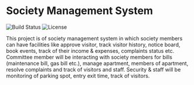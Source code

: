 # Society Management System



![Build Status](http://img.shields.io/travis/badges/badgerbadgerbadger.svg?style=flat-square)  ![License](https://camo.githubusercontent.com/cb297629267ecb0a0487565f93e92f515a29d302/68747470733a2f2f696d672e736869656c64732e696f2f62616467652f76657273696f6e2d312e322e332d626c7565)


This project is of society management system in which society members can have facilities like approve visitor, track visitor history, notice board, book events, track of their income & expenses, complaints status etc.
Committee member will be interacting with society members for bills (maintenance bill, gas bill etc.), manage apartment, members of apartment, resolve complaints and track of visitors and staff. 
Security & staff will be monitoring of parking spot, entry exit time, track of visitors.
